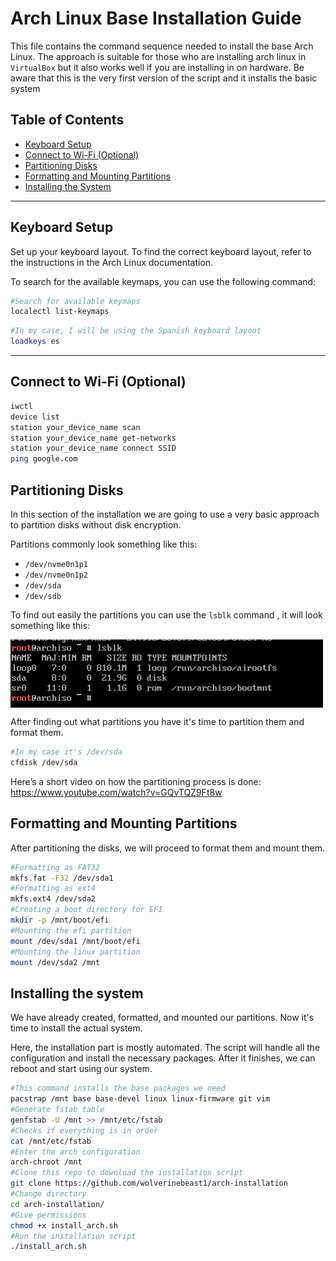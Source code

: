 
# Arch Linux Base Installation Guide

This file contains the command sequence needed to install the base Arch Linux. The approach is suitable for those who are installing arch linux
in `VirtualBox` but it also works well if you are installing in on hardware.
Be aware that this is the very first version of the script and it installs the basic system 

## Table of Contents
- [Keyboard Setup](#keyboard-setup)
- [Connect to Wi-Fi (Optional)](#connect-to-wi-fi-optional)
- [Partitioning Disks](#partitioning-disks)
- [Formatting and Mounting Partitions](#formatting-and-mounting-partitions)
- [Installing the System](#installing-the-system)

---

## Keyboard Setup


Set up your keyboard layout. To find the correct keyboard layout, refer to the instructions in the Arch Linux documentation.


To search for the available keymaps, you can use the following command:
```bash
#Search for available keymaps
localectl list-keymaps
```
```bash
#In my case, I will be using the Spanish keyboard layout
loadkeys es
```
---
## Connect to Wi-Fi (Optional)
```bash
iwctl
device list
station your_device_name scan
station your_device_name get-networks
station your_device_name connect SSID
ping google.com
```
## Partitioning Disks
In this section of the installation we are going to use a very basic approach to partition disks without disk encryption.

Partitions commonly look something like this:

- `/dev/nvme0n1p1`
- `/dev/nvme0n1p2`
- `/dev/sda`
- `/dev/sdb`

To find out easily the partitions you can use the `lsblk` command , it will look something like this:

<img src="/images/lsblk.PNG" alt="rice" align="center" width="500px">

After finding out what partitions you have it's time to partition them and format them.
```bash
#In my case it's /dev/sda
cfdisk /dev/sda
```
Here’s a short video on how the partitioning process is done: https://www.youtube.com/watch?v=GQvTQZ9Ft8w
## Formatting and Mounting Partitions

After partitioning the disks, we will proceed to format them and mount them.

```bash
#Formatting as FAT32
mkfs.fat -F32 /dev/sda1
#Formatting as ext4 
mkfs.ext4 /dev/sda2
#Creating a boot directory for EFI
mkdir -p /mnt/boot/efi
#Mounting the efi partition
mount /dev/sda1 /mnt/boot/efi
#Mounting the linux partition
mount /dev/sda2 /mnt 
```

## Installing the system
We have already created, formatted, and mounted our partitions. Now it's time to install the actual system.

Here, the installation part is mostly automated. The script will handle all the configuration and install the necessary packages. After it finishes, we can reboot and start using our system.
```bash
#This command installs the base packages we need 
pacstrap /mnt base base-devel linux linux-firmware git vim
#Generate fstab table
genfstab -U /mnt >> /mnt/etc/fstab
#Checks if everything is in order
cat /mnt/etc/fstab
#Enter the arch configuration
arch-chroot /mnt
#Clone this repo to download the installation script
git clone https://github.com/wolverinebeast1/arch-installation
#Change directory
cd arch-installation/
#Give permissions
chmod +x install_arch.sh
#Run the installation script
./install_arch.sh
```



